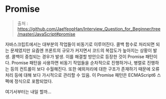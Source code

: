 # Promise

> 출처 : https://github.com/JaeYeopHan/Interview_Question_for_Beginner/tree/master/JavaScript#promise

자바스크립트에서는 대부분의 작업들이 비동기로 이루어진다. 콜백 함수로 처리되면 되는 문제였지만 요즘엔 프론트의 규모가 커지면서 코드의 복잡도가 높아지는 상황이 발생. 콜백이 중첩되는 경우가 발생. 이를 해결할 방안으로 등장한 것이 Promise 패턴이다. Promise 패턴을 사용하면 비동기 작업들을 순차적으로 진행하거나, 병렬로 진행하는 등의 컨트롤이 보다 수월해진다. 또한 예외처리에 대한 구조가 존재하기 때문에 오류 처리 등에 대해 보다 가시적으로 관리할 수 있음. 이 Promise 패턴은 ECMAScript6 스펙에 정식으로 포함되었다.

여기서부터는 내일 할까...